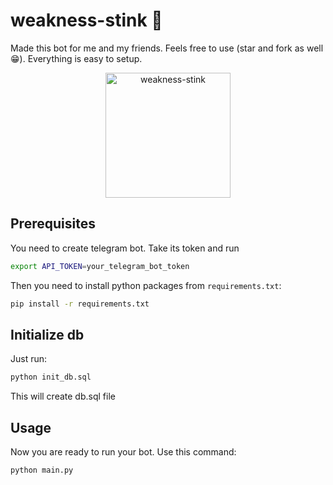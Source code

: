 # weakness-stink 🤢

Made this bot for me and my friends. Feels free to use (star and fork as well 😁). Everything is easy to setup.

<p align="center">
  <img src="https://github.com/dabarov/weakness-stink/assets/36531464/2191b67b-9409-4707-9450-523400a60349" alt="weakness-stink" width="200" />
</p>

## Prerequisites

You need to create telegram bot. Take its token and run

```bash
export API_TOKEN=your_telegram_bot_token
```

Then you need to install python packages from `requirements.txt`:

```bash
pip install -r requirements.txt
```

## Initialize db

Just run:

```bash
python init_db.sql
```

This will create db.sql file

## Usage

Now you are ready to run your bot. Use this command:

```bash
python main.py
```

